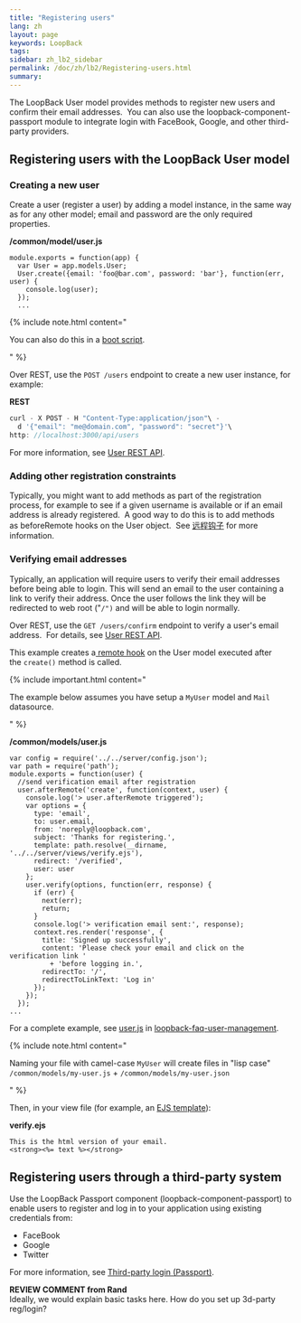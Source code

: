 ```yaml
---
title: "Registering users"
lang: zh
layout: page
keywords: LoopBack
tags:
sidebar: zh_lb2_sidebar
permalink: /doc/zh/lb2/Registering-users.html
summary:
---
```


The LoopBack User model provides methods to register new users and confirm their email addresses.  You can also use the loopback-component-passport module to integrate login with FaceBook, Google, and other third-party providers.

## Registering users with the LoopBack User model

### Creating a new user

Create a user (register a user) by adding a model instance, in the same way as for any other model; email and password are the only required properties.

**/common/model/user.js**

```
module.exports = function(app) {
  var User = app.models.User;
  User.create({email: 'foo@bar.com', password: 'bar'}, function(err, user) {
    console.log(user);
  });
  ...
```

{% include note.html content="

You can also do this in a [boot script](/doc/{{page.lang}}/lb2/6095038.html).

" %}

Over REST, use the `POST /users` endpoint to create a new user instance, for example:

**REST**

```js
curl - X POST - H "Content-Type:application/json"\ -
  d '{"email": "me@domain.com", "password": "secret"}'\
http: //localhost:3000/api/users
```

For more information, see [User REST API](/doc/{{page.lang}}/lb2/User-REST-API.html#UserRESTAPI-Loginuser).

### Adding other registration constraints

Typically, you might want to add methods as part of the registration process, for example to see if a given username is available or if an email address is already registered.  A good way to do this is to add methods as beforeRemote hooks on the User object.  See [远程钩子](/doc/{{page.lang}}/lb2/6095041.html) for more information.

### Verifying email addresses

Typically, an application will require users to verify their email addresses before being able to login. This will send an email to the user containing a link to verify their address. Once the user follows the link they will be redirected to web root ("`/")` and will be able to login normally.  

Over REST, use the `GET /users/confirm` endpoint to verify a user's email address.  For details, see [User REST API](/doc/{{page.lang}}/lb2/User-REST-API.html#UserRESTAPI-Confirmemailaddress).

This example creates a[ remote hook](/doc/{{page.lang}}/lb2/6095041.html) on the User model executed after the `create()` method is called.

{% include important.html content="

The example below assumes you have setup a `MyUser` model and `Mail` datasource.

" %}

**/common/models/user.js**

```
var config = require('../../server/config.json');
var path = require('path');
module.exports = function(user) {
  //send verification email after registration
  user.afterRemote('create', function(context, user) {
    console.log('> user.afterRemote triggered');
    var options = {
      type: 'email',
      to: user.email,
      from: 'noreply@loopback.com',
      subject: 'Thanks for registering.',
      template: path.resolve(__dirname, '../../server/views/verify.ejs'),
      redirect: '/verified',
      user: user
    };
    user.verify(options, function(err, response) {
      if (err) {
        next(err);
        return;
      }
      console.log('> verification email sent:', response);
      context.res.render('response', {
        title: 'Signed up successfully',
        content: 'Please check your email and click on the verification link '
          + 'before logging in.',
        redirectTo: '/',
        redirectToLinkText: 'Log in'
      });
    });
  });
...
```

For a complete example, see [user.js](https://github.com/strongloop/loopback-faq-user-management/blob/master/common/models/user.js) in [loopback-faq-user-management](https://github.com/strongloop/loopback-faq-user-management).

{% include note.html content="

Naming your file with camel-case `MyUser` will create files in \"lisp case\" `/common/models/my-user.js` + `/common/models/my-user.json`

" %}

Then, in your view file (for example, an [EJS template](http://www.embeddedjs.com/)):

**verify.ejs**

```
This is the html version of your email.
<strong><%= text %></strong>
```

## Registering users through a third-party system

Use the LoopBack Passport component (loopback-component-passport) to enable users to register and log in to your application using existing credentials from:

*   FaceBook
*   Google
*   Twitter

For more information, see [Third-party login (Passport)](/doc/{{page.lang}}/lb2/6095015.html).

<div class="sl-hidden"><strong>REVIEW COMMENT from Rand</strong><br>Ideally, we would explain basic tasks here. How do you set up 3d-party reg/login?</div>
